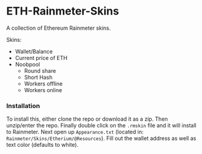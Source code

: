 # ETH-Rainmeter-Skins
A collection of Ethereum Rainmeter skins.

Skins:
* Wallet/Balance
* Current price of ETH
* Noobpool
  * Round share
  * Short Hash
  * Workers offline
  * Workers online

### Installation
To install this, either clone the repo or download it as a zip. Then unzip/enter the repo. Finally double click on the `.rmskin` file and it will install to Rainmeter. Next open up `Appearance.txt` (located in: `Rainmeter/Skins/Etherium/@Resources`). Fill out the wallet address as well as text color (defaults to white).
